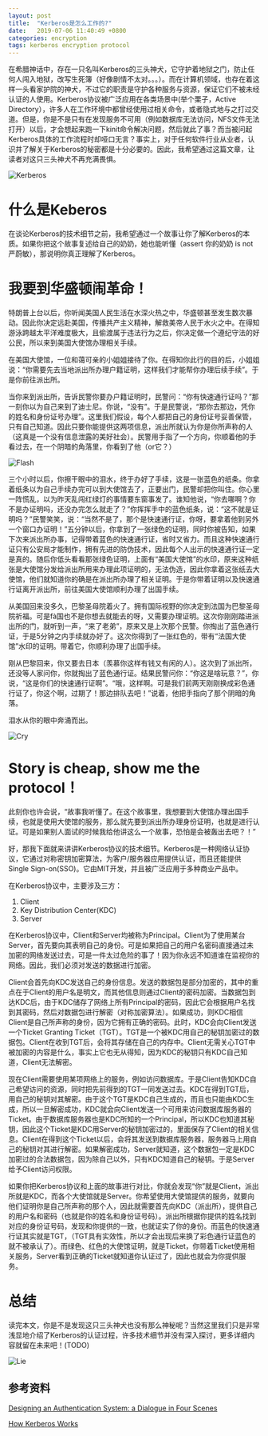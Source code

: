 ```yaml
---
layout: post
title:  "Kerberos是怎么工作的?"
date:   2019-07-06 11:40:49 +0800
categories: encryption
tags: kerberos encryption protocol
---
```

在希腊神话中，存在一只名叫Kerberos的三头神犬，它守护着地狱之门，防止任何人闯入地狱，改写生死簿（好像剧情不太对。。。）。而在计算机领域，也存在着这样一头看家护院的神犬，不过它的职责是守护各种服务与资源，保证它们不被未经认证的人使用。Kerberos协议被广泛应用在各类场景中(举个栗子，Active Directory），许多人在工作环境中都曾经使用过相关命令，或者隐式地与之打过交道。但是，你是不是只有在发现服务不可用（例如数据库无法访问，NFS文件无法打开）以后，才会想起来跑一下kinit命令解决问题，然后就此了事？而当被问起Kerberos具体的工作流程时却哑口无言？事实上，对于任何软件行业从业者，认识并了解关于Kerberos的秘密都是十分必要的。因此，我希望通过这篇文章，让读者对这只三头神犬不再充满畏惧。

![Kerberos](/assets/imgs/Kerberos/kerberos-log.jpg)

# 什么是Keberos

在谈论Kerberos的技术细节之前，我希望通过一个故事让你了解Kerberos的本质。如果你把这个故事复述给自己的奶奶，她也能听懂（assert 你的奶奶 is not 严蔚敏），那说明你真正理解了Kerberos。

# 我要到华盛顿闹革命！

特朗普上台以后，你听闻美国人民生活在水深火热之中，华盛顿甚至发生数次暴动。因此你决定远赴美国，传播共产主义精神，解救美帝人民于水火之中。在得知游泳跨越太平洋难度极大，且偷渡属于违法行为之后，你决定做一个遵纪守法的好公民，所以来到美国大使馆办理相关手续。

在美国大使馆，一位和蔼可亲的小姐姐接待了你。在得知你此行的目的后，小姐姐说：“你需要先去当地派出所办理户籍证明，这样我们才能帮你办理后续手续”。于是你前往派出所。

当你来到派出所，告诉民警你要办户籍证明时，民警问：“你有快速通行证吗？”那一刻你以为自己来到了迪士尼。你说，“没有”。于是民警说，“那你去那边，凭你的姓名和身份证号办理”。这里我们假设，每个人都把自己的身份证号妥善保管，只有自己知道。因此只要你能提供这两项信息，派出所就认为你是你所声称的人（这真是一个没有信息泄露的美好社会）。民警用手指了一个方向，你顺着他的手看过去，在一个阴暗的角落里，你看到了他（or它？）

![Flash](/assets/imgs/Kerberos/flash.jpg)

三个小时以后，你擦干眼中的泪水，终于办好了手续，这是一张蓝色的纸条。你拿着纸条以为自己手续办完可以到大使馆去了，正要出门，民警却把你叫住。你心里一阵慌乱，以为昨天乱闯红绿灯的事情要东窗事发了。谁知他说，“你去哪啊？你不是办证明吗，还没办完怎么就走了？”你挥挥手中的蓝色纸条，说：“这不就是证明吗？”民警笑笑，说：“当然不是了，那个是快速通行证，你呀，要拿着他到另外一个窗口办证明！”五分钟以后，你拿到了一张绿色的证明，同时你被告知，如果下次来派出所办事，记得带着蓝色的快速通行证，省时又省力。而且这种快速通行证只有公安局才能制作，拥有先进的防伪技术，因此每个人出示的快速通行证一定是真的。随后你低头看看那张绿色证明，上面有“美国大使馆”的水印，原来这种纸张是大使馆分发给派出所用来办理此项证明的，无法伪造，因此你拿着这张纸去大使馆，他们就知道你的确是在派出所办理了相关证明。于是你带着证明以及快速通行证离开派出所，前往美国大使馆顺利办理了出国手续。

从美国回来没多久，巴黎圣母院着火了。拥有国际视野的你决定到法国为巴黎圣母院祈福。可是fà国也不是你想去就能去的呀，又需要办理证明。这次你刚刚踏进派出所的门，就听到一声，“来了老弟”，原来又是上次那个民警。你掏出了蓝色通行证，于是5分钟之内手续就办好了。这次你得到了一张红色的，带有“法国大使馆”水印的证明。带着它，你顺利办理了出国手续。

刚从巴黎回来，你又要去日本（羡慕你这样有钱又有闲的人）。这次到了派出所，还没等人家问你，你就掏出了蓝色通行证。结果民警问你：“你这是啥玩意？”，你说，“这是你们的快速通行证啊”。“哦，这样啊。可是我们前两天刚刚换成彩色通行证了，你这个啊，过期了！那边排队去吧！”说着，他把手指向了那个阴暗的角落。

泪水从你的眼中奔涌而出。

![Cry](/assets/imgs/Kerberos/cry.jpg)

# Story is cheap, show me the protocol！

此刻你也许会说，“故事我听懂了。在这个故事里，我想要到大使馆办理出国手续，也就是使用大使馆的服务，那么就先要到派出所办理身份证明，也就是进行认证。可是如果别人面试的时候我给他讲这么一个故事，恐怕是会被轰出去吧？！”

好，那我下面就来讲讲Kerberos协议的技术细节。Kerberos是一种网络认证协议，它通过对称密钥加密算法，为客户/服务器应用提供认证，而且还能提供Single Sign-on(SSO)。它由MIT开发，并且被广泛应用于多种商业产品中。

在Kerberos协议中，主要涉及三方：

1. Client
1. Key Distribution Center(KDC)
1. Server

在Kerberos协议中，Client和Server均被称为Principal。Client为了使用某台Server，首先要向其表明自己的身份。可是如果把自己的用户名密码直接通过未加密的网络发送过去，可是一件太过危险的事了！因为你永远不知道谁在监视你的网络。因此，我们必须对发送的数据进行加密。

Client会首先向KDC发送自己的身份信息。发送的数据包是部分加密的，其中的重点在于Client的用户名是明文，而其他信息则通过Client的密码加密。当数据包到达KDC后，由于KDC储存了网络上所有Principal的密码，因此它会根据用户名找到其密码，然后对数据包进行解密（对称加密算法）。如果成功，则KDC相信Client是自己所声称的身份，因为它拥有正确的密码。此时，KDC会向Client发送一个Ticket Granting Ticket（TGT）。TGT是一个被KDC用自己的秘钥加密过的数据包。Client在收到TGT后，会将其存储在自己的内存中。Client无需关心TGT中被加密的内容是什么，事实上它也无从得知，因为KDC的秘钥只有KDC自己知道，Client无法解密。

现在Client需要使用某项网络上的服务，例如访问数据库。于是Client告知KDC自己希望访问的资源，同时把先前得到的TGT一同发送过去。KDC在得到TGT后，用自己的秘钥对其解密。由于这个TGT是KDC自己生成的，而且也只能由KDC生成，所以一旦解密成功，KDC就会向Client发送一个可用来访问数据库服务器的Ticket。由于数据库服务器也是KDC所知的一个Principal，所以KDC也知道其秘钥，因此这个Ticket是KDC用Server的秘钥加密过的，里面保存了Client的相关信息。Client在得到这个Ticket以后，会将其发送到数据库服务器，服务器马上用自己的秘钥对其进行解密。如果解密成功，Server就知道，这个数据包一定是KDC加密过的合法数据包，因为除自己以外，只有KDC知道自己的秘钥。于是Server给予Client访问权限。

如果你把Kerberos协议和上面的故事进行对比，你就会发现“你”就是Client，派出所就是KDC，而各个大使馆就是Server。你希望使用大使馆提供的服务，就要向他们证明你是自己所声称的那个人，因此就需要首先向KDC（派出所），提供自己的用户名和密码（也就是你的姓名和身份证号码）。派出所根据你提供的姓名找到对应的身份证号码，发现和你提供的一致，也就证实了你的身份。而蓝色的快速通行证其实就是TGT，（TGT具有实效性，所以才会出现后来换了彩色通行证蓝色的就不被承认了）。而绿色、红色的大使馆证明，就是Ticket，你带着Ticket使用相关服务，Server看到正确的Ticket就知道你认证过了，因此也就会为你提供服务。

# 总结

读完本文，你是不是发现这只三头神犬也没有那么神秘呢？当然这里我们只是非常浅显地介绍了Kerberos的认证过程，许多技术细节并没有深入探讨，更多详细内容就留在未来吧！(TODO)

![Lie](/assets/imgs/Kerberos/lie.PNG)

## 参考资料

[Designing an Authentication System: a Dialogue in Four Scenes](https://web.mit.edu/kerberos/dialogue.html)

[How Kerberos Works](https://www.youtube.com/watch?v=kp5d8Yv3-0c)
